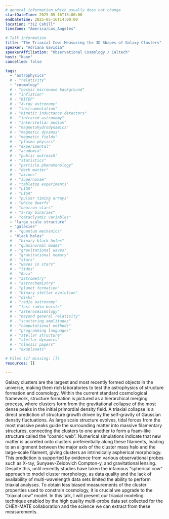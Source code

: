 ```yaml
---
# general information which usually does not change
startDateTime: 2025-05-16T13:00:00
endDateTime: 2025-05-16T14:00:00
location: "312 Cahill"
timeZone: "America/Los_Angeles"

# Talk information
title: "The Triaxial Cow: Measuring the 3D Shapes of Galaxy Clusters"
speaker: "Adriana Gavidia"
speakerAffiliation: "Observational Cosmology / Caltech"
host: "Kane"
cancelled: false

tags:
  - "astrophysics"
  # - "relativity"
  - "cosmology"
  # - "cosmic microwave background"
  # - "inflation"
  # - "BICEP"
  # - "X-ray astronomy"
  # - "instrumentation"
  # - "kinetic inductance detectors"
  # - "infrared astronomy"
  # - "interstellar medium"
  # - "magnetohydrodynamics"
  # - "magnetic dynamos"
  # - "magnetic fields"
  # - "plasma physics"
  # - "experimental"
  # - "academia"
  # - "public outreach"
  # - "statistics"
  # - "particle phenomenology"
  # - "dark matter"
  # - "axions"
  # - "supernovae"
  # - "tabletop experiments"
  # - "LIGO"
  # - "LISA"
  # - "pulsar timing arrays"
  # - "white dwarfs"
  # - "neutron stars"
  # - "X-ray binaries"
  # - "cataclysmic variables"
  - "large scale structure"
  - "galaxies"
  # - "quantum mechanics"
  - "black holes"
  # - "binary black holes"
  # - "quasinormal modes"
  # - "gravitational waves"
  # - "gravitational memory"
  # - "stars"
  # - "waves in stars"
  # - "tides"
  # - "Gaia"
  # - "astrometry"
  # - "astrochemistry"
  # - "planet formation"
  # - "binary stellar evolution"
  # - "disks"
  # - "radio astronomy"
  # - "fast radio bursts"
  # - "asteroseismology"
  # - "beyond general relativity"
  # - "scattering amplitudes"
  # - "computational methods"
  # - "programming languages"
  # - "stellar structure"
  # - "stellar dynamics"
  # - "classic papers"
  # - "exoplanets"

# Files (if missing: [])
resources: []

---
```


Galaxy clusters are the largest and most recently formed objects in the universe, making them rich laboratories to test the astrophysics of structure formation and cosmology.
Within the current standard cosmological framework, structure formation is pictured as a hierarchical merging process, where clusters form from the gravitational collapse of the most dense peaks in the initial primordial density field.
A triaxial collapse is a direct prediction of structure growth driven by the self-gravity of Gaussian density fluctuations.
As large scale structure evolves, tidal forces from the most massive peaks guide the surrounding matter into massive filamentary structures, connecting the clusters to one another to form a foam-like structure called the “cosmic web”.
Numerical simulations indicate that new matter is accreted onto clusters preferentially along these filaments, leading to an alignment between the major axis of the cluster mass halo and the large-scale filament, giving clusters an intrinsically aspherical morphology.
This prediction is supported by evidence from various observational probes such as X-ray, Sunyaev-Zeldovich Compton-y, and gravitational lensing.
Despite this, until recently studies have taken the infamous “spherical cow” approach to model cluster morphology, as data quality and the lack of availability of multi-wavelength data sets limited the ability to perform triaxial analyses.
To obtain less biased measurements of the cluster properties used to constrain cosmology, it is crucial we upgrade to the “triaxial cow” model.
In this talk, I will present our triaxial modeling technique enabled by the high quality multi-probe data set collected for the CHEX-MATE collaboration and the science we can extract from these measurements.
